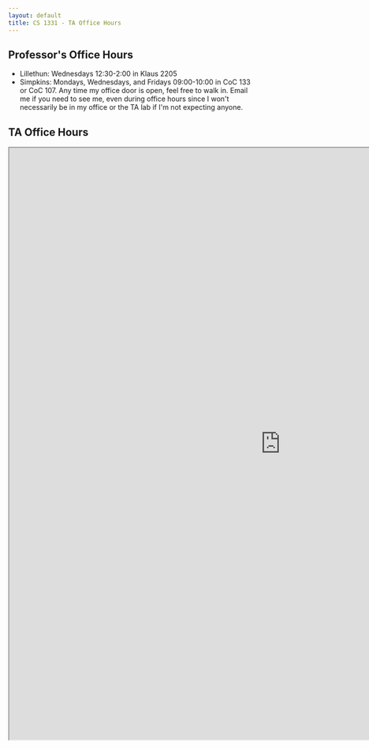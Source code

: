 ```yaml
---
layout: default
title: CS 1331 - TA Office Hours
---
```


## Professor's Office Hours

* Lillethun: Wednesdays 12:30-2:00 in Klaus 2205
* Simpkins: Mondays, Wednesdays, and Fridays 09:00-10:00 in CoC 133 or CoC 107. Any time my office door is open, feel free to walk in. Email me if you need to see me, even during office hours since I won't necessarily be in my office or the TA lab if I'm not expecting anyone.


## TA Office Hours
<iframe style="width: 1100px; height: 1200px;" src="https://docs.google.com/spreadsheets/d/1nkG4ftWhY2J2a7hD_VjrQ2iu7KzqMQbnyPV49d9iZ1c/pubhtml?widget=true&amp;headers=false"></iframe>
